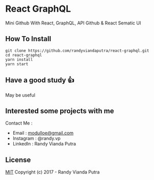 # React GraphQL
Mini Github With React, GraphQL, API Github &amp; React Sematic UI

## How To Install
```
git clone https://github.com/randyviandaputra/react-graphql.git
cd react-graphql
yarn install
yarn start
```

## Have a good study :+1:
May be useful

## Interested some projects with me
Contact Me :
- Email : modulloe@gmail.com
- Instagram : @randy.vp
- LinkedIn : Randy Vianda Putra

## License
[MIT](http://opensource.org/licenses/MIT)
Copyright (c) 2017 - Randy Vianda Putra
